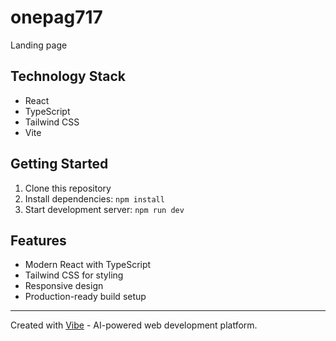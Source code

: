 # onepag717

Landing page

## Technology Stack

- React
- TypeScript
- Tailwind CSS
- Vite

## Getting Started

1. Clone this repository
2. Install dependencies: `npm install`
3. Start development server: `npm run dev`

## Features

- Modern React with TypeScript
- Tailwind CSS for styling
- Responsive design
- Production-ready build setup



---

Created with [Vibe](https://vibe.dev) - AI-powered web development platform.
